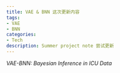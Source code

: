 ```yaml
---
title: VAE & BNN 这次更新内容
tags: 
- VAE
- BNN
categories:
- Tech
description: Summer project note 尝试更新
---
```




*VAE-BNN: Bayesian Inference in ICU Data* 